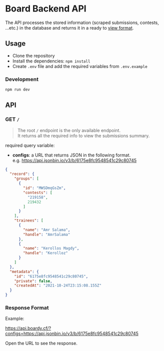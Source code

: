 # Board Backend API

The API processes the stored information (scraped submissions, contests, ...etc.) in the database and returns it in a ready to [view format](#response-format).

## Usage

- Clone the repository
- Install the dependencies:  `npm install`
- Create `.env` file and add the required variables from `.env.example`

### Development

```bash
npm run dev
```

## API

### GET `/`

> The root `/` endpoint is the only available endpoint.  
> It returns all the required info to view the submissions summary.

required query variable:

- **configs**: a URL that returns JSON in the following format.  
e.g. <https://api.jsonbin.io/v3/b/6175e8fc9548541c29c80745>

```json
{
  "record": {
    "groups": [
      {
        "id": "MWSDmqGsZm",
        "contests": [
          "219158",
          219432
        ]
      }
    ],
    "trainees": [
      {
        "name": "Amr Salama",
        "handle": "AmrSalama"
      },
      {
        "name": "Kerollos Magdy",
        "handle": "Kerolloz"
      }
    ]
  },
  "metadata": {
    "id": "6175e8fc9548541c29c80745",
    "private": false,
    "createdAt": "2021-10-24T23:15:08.155Z"
  }
}
```

### Response Format

Example:

<https://api.boardy.cf/?configs=https://api.jsonbin.io/v3/b/6175e8fc9548541c29c80745>

Open the URL to see the response.
